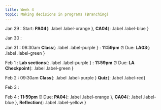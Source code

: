 ```yaml
---
title: Week 4
topic: Making decisions in programs (Branching)
---
```

Jan 29
: Start: **PA04**{: .label .label-orange }, **CA04**{: .label .label-blue }


Jan 30
: 

Jan 31
: 09:30am **Class**{: .label .label-purple }
: **11:59pm**  ⏰  Due: **LA03**{: .label .label-green }


Feb 1
: **Lab sections**{: .label .label-purple }
: **11:59pm**  ⏰  Due: **LA Checkpoint**{: .label .label-green }


Feb 2
: 09:30am **Class**{: .label .label-purple } **Quiz**{: .label .label-red}


Feb 3
: 

Feb 4
: **11:59pm**  ⏰  Due: **PA04**{: .label .label-orange }, **CA04**{: .label .label-blue }, **Reflection**{: .label .label-yellow }


